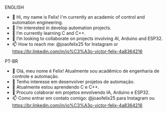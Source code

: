 ENGLISH

- 👋 Hi, my name is Felix! I'm currently an academic of control and automation engineering.
- 👀 I’m interested in develop automation projects.
- 🌱 I’m currently learning C and C++.
- 💞️ I’m looking to collaborate on projects involving AI, Arduino and ESP32.
- 📫 How to reach me: @joaofelix25 for Instagram or
 https://br.linkedin.com/in/jo%C3%A3o-victor-felix-4a8364216

PT-BR
- 👋 Olá, meu nome é Felix! Atualmente sou acadêmico de engenharia de controle e automação.
- 👀 Tenho interesse em desenvolver projetos de automação.
- 🌱 Atualmente estou aprendendo C e C++.
- 💞️ Procuro colaborar em projetos envolvendo IA, Arduino e ESP32.
- 📫 Como entrar em contato comigo: @joaofelix25 para Instagram ou
   https://br.linkedin.com/in/jo%C3%A3o-victor-felix-4a8364216



<!---
joaofelix25/joaofelix25 is a ✨ special ✨ repository because its `README.md` (this file) appears on your GitHub profile.
You can click the Preview link to take a look at your changes.
--->
